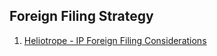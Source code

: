 

## Foreign Filing Strategy

  01. [Heliotrope - IP Foreign Filing Considerations](01-heliotrope-ip-foreign-filing-considerations.pdf)

